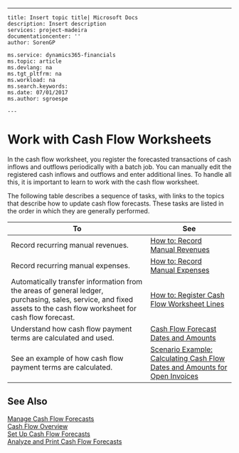 ---
    title: Insert topic title| Microsoft Docs
    description: Insert description
    services: project-madeira
    documentationcenter: ''
    author: SorenGP

    ms.service: dynamics365-financials
    ms.topic: article
    ms.devlang: na
    ms.tgt_pltfrm: na
    ms.workload: na
    ms.search.keywords:
    ms.date: 07/01/2017
    ms.author: sgroespe

    ---
# Work with Cash Flow Worksheets
In the cash flow worksheet, you register the forecasted transactions of cash inflows and outflows periodically with a batch job. You can manually edit the registered cash inflows and outflows and enter additional lines. To handle all this, it is important to learn to work with the cash flow worksheet.  
  
 The following table describes a sequence of tasks, with links to the topics that describe how to update cash flow forecasts. These tasks are listed in the order in which they are generally performed.  
  
|To|See|  
|--------|---------|  
|Record recurring manual revenues.|[How to: Record Manual Revenues](../how-to-record-manual-revenues.md)|  
|Record recurring manual expenses.|[How to: Record Manual Expenses](../how-to-record-manual-expenses.md)|  
|Automatically transfer information from the areas of general ledger, purchasing, sales, service, and fixed assets to the cash flow worksheet for cash flow forecast.|[How to: Register Cash Flow Worksheet Lines](../how-to-register-cash-flow-worksheet-lines.md)|  
|Understand how cash flow payment terms are calculated and used.|[Cash Flow Forecast Dates and Amounts](../cash-flow-forecast-dates-and-amounts.md)|  
|See an example of how cash flow payment terms are calculated.|[Scenario Example: Calculating Cash Flow Dates and Amounts for Open Invoices](../scenario-example-calculating-cash-flow-dates-and-amounts-for-open-invoices.md)|  
  
## See Also  
 [Manage Cash Flow Forecasts](../manage-cash-flow-forecasts.md)   
 [Cash Flow Overview](../cash-flow-overview.md)   
 [Set Up Cash Flow Forecasts](../set-up-cash-flow-forecasts.md)   
 [Analyze and Print Cash Flow Forecasts](../analyze-and-print-cash-flow-forecasts.md)